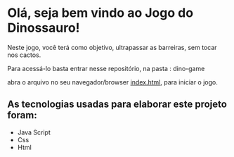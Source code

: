 # Olá, seja bem vindo ao Jogo do Dinossauro!

Neste jogo, você terá como objetivo, ultrapassar as barreiras, sem tocar nos cactos.

Para acessá-lo basta entrar nesse repositório, na pasta : dino-game 

abra o arquivo no seu navegador/browser [index.html](index.html), para iniciar o jogo.

## As tecnologias usadas para elaborar este projeto foram:

- Java Script
- Css
- Html

